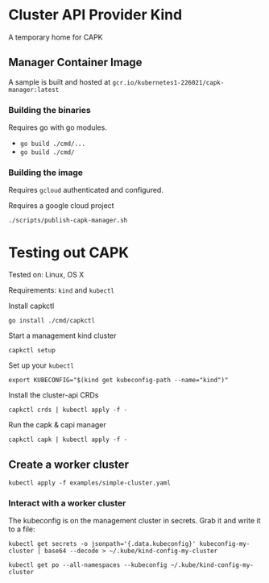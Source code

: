 # Cluster API Provider Kind

A temporary home for CAPK

## Manager Container Image

A sample is built and hosted at `gcr.io/kubernetes1-226021/capk-manager:latest` 

### Building the binaries

Requires go with go modules.

* `go build ./cmd/...`
* `go build ./cmd/`

### Building the image

Requires `gcloud` authenticated and configured.

Requires a google cloud project

`./scripts/publish-capk-manager.sh`

# Testing out CAPK

Tested on: Linux, OS X

Requirements: `kind` and `kubectl`

Install capkctl

`go install ./cmd/capkctl`

Start a management kind cluster

`capkctl setup`

Set up your `kubectl`

`export KUBECONFIG="$(kind get kubeconfig-path --name="kind")"`

Install the cluster-api CRDs

`capkctl crds | kubectl apply -f -`

Run the capk & capi manager

`capkctl capk | kubectl apply -f -`

## Create a worker cluster

`kubectl apply -f examples/simple-cluster.yaml`

### Interact with a worker cluster

The kubeconfig is on the management cluster in secrets. Grab it and write it to a file:

`kubectl get secrets -o jsonpath='{.data.kubeconfig}' kubeconfig-my-cluster | base64 --decode > ~/.kube/kind-config-my-cluster`
 
`kubectl get po --all-namespaces --kubeconfig ~/.kube/kind-config-my-cluster`

